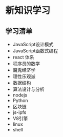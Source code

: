 # 新知识学习

## 学习清单

- JavaScript设计模式
- JavaScript函数式编程
- react 体系
- 程序员的数学
- 魔鬼经济学
- 理性乐观派
- 数据结构
- 算法设计与分析
- nodejs
- Python
- 区块链
- js-ipfs
- V8引擎
- linux
- shell